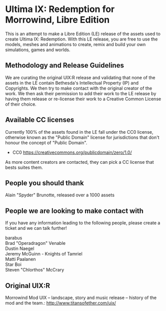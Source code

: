 # Ultima IX: Redemption for Morrowind, Libre Edition

This is an attempt to make a Libre Edition (LE) release of the assets used to create 
Ultima IX: Redemption. With this LE release, you are free to use the models, meshes and animations
to create, remix and build your own simulations, games and worlds.

## Methodology and Release Guidelines

We are curating the original UIX:R release and validating that none of the assets in the LE contain 
Bethesda's Intellectual Property (IP) and Copyrights. We then try to make contact with the original 
creator of the work. We then ask their permission to add their work to the LE release by having them 
release or re-license their work to a Creative Common License of their choice.

## Available CC licenses

Currently 100% of the assets found in the LE fall under the CC0 license, otherwise known as the 
"Public Domain" license for jurisdictions that don't honour the concept of "Public Domain".

 - CC0 https://creativecommons.org/publicdomain/zero/1.0/

As more content creators are contacted, they can pick a CC license that bests suites them.

## People you should thank

Alain "Spyder" Brunotte, released over a 1000 assets

## People we are looking to make contact with

If you have any information leading to the following people, please create a ticket and we can
talk further!

barabus  
Brad "Operadragon" Venable  
Dustin Naegel  
Jeremy McGuinn - Knights of Tamriel  
Matti Paalanen  
Star Boi  
Steven "Chlorthos" McCrary  

## Original UIX:R

Morrowind Mod UIX – landscape, story and music release – history of the mod and the team.:
http://www.titansofether.com/uix/


